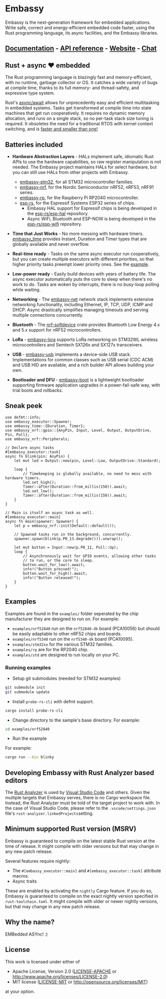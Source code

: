 # Embassy

Embassy is the next-generation framework for embedded applications. Write safe, correct and energy-efficient embedded code faster, using the Rust programming language, its async facilities, and the Embassy libraries.

## <a href="https://embassy.dev/dev/index.html">Documentation</a> - <a href="https://docs.embassy.dev/">API reference</a> - <a href="https://embassy.dev/">Website</a> - <a href="https://matrix.to/#/#embassy-rs:matrix.org">Chat</a>
## Rust + async ❤️ embedded

The Rust programming language is blazingly fast and memory-efficient, with no runtime, garbage collector or OS. It catches a wide variety of bugs at compile time, thanks to its full memory- and thread-safety, and expressive type system. 

Rust's <a href="https://rust-lang.github.io/async-book/">async/await</a> allows for unprecedently easy and efficient multitasking in embedded systems. Tasks get transformed at compile time into state machines that get run cooperatively. It requires no dynamic memory allocation, and runs on a single stack,  so no per-task stack size tuning is required. It obsoletes the need for a traditional RTOS with kernel context switching, and is <a href="https://tweedegolf.nl/en/blog/65/async-rust-vs-rtos-showdown">faster and smaller than one!</a>

## Batteries included

- **Hardware Abstraction Layers** - HALs implement safe, idiomatic Rust APIs to use the hardware capabilities, so raw register manipulation is not needed. The Embassy project maintains HALs for select hardware, but you can still use HALs from other projects with Embassy.
  - <a href="https://docs.embassy.dev/embassy-stm32/">embassy-stm32</a>, for all STM32 microcontroller families.
  - <a href="https://docs.embassy.dev/embassy-nrf/">embassy-nrf</a>, for the Nordic Semiconductor nRF52, nRF53, nRF91 series.
  - <a href="https://docs.embassy.dev/embassy-rp/">embassy-rp</a>, for the Raspberry Pi RP2040 microcontroller.
  - <a href="https://github.com/esp-rs">esp-rs</a>, for the Espressif Systems ESP32 series of chips.
    - Embassy HAL support for Espressif chips is being developed in the [esp-rs/esp-hal](https://github.com/esp-rs/esp-hal) repository.
    - Async WiFi, Bluetooth and ESP-NOW is being developed in the [esp-rs/esp-wifi](https://github.com/esp-rs/esp-wifi) repository.

- **Time that Just Works** - 
No more messing with hardware timers. <a href="https://docs.embassy.dev/embassy-time">embassy_time</a> provides Instant, Duration and Timer types that are globally available and never overflow.

- **Real-time ready** - 
Tasks on the same async executor run cooperatively, but you can create multiple executors with different priorities, so that higher priority tasks preempt lower priority ones. See the <a href="https://github.com/embassy-rs/embassy/blob/master/examples/nrf52840/src/bin/multiprio.rs">example</a>.

- **Low-power ready** - 
Easily build devices with years of battery life. The async executor automatically puts the core to sleep when there's no work to do. Tasks are woken by interrupts, there is no busy-loop polling while waiting.
 
- **Networking** - 
The <a href="https://docs.embassy.dev/embassy-net/">embassy-net</a> network stack implements extensive networking functionality, including Ethernet, IP, TCP, UDP, ICMP and DHCP. Async drastically simplifies managing timeouts and serving multiple connections concurrently.

- **Bluetooth** - 
The <a href="https://github.com/embassy-rs/nrf-softdevice">nrf-softdevice</a> crate provides Bluetooth Low Energy 4.x and 5.x support for nRF52 microcontrollers.

- **LoRa** - 
<a href="https://docs.embassy.dev/embassy-lora/">embassy-lora</a> supports LoRa networking on STM32WL wireless microcontrollers and Semtech SX126x and SX127x transceivers.

- **USB** - 
<a href="https://docs.embassy.dev/embassy-usb/">embassy-usb</a> implements a device-side USB stack. Implementations for common classes such as USB serial (CDC ACM) and USB HID are available, and a rich builder API allows building your own.

- **Bootloader and DFU** - 
<a href="https://github.com/embassy-rs/embassy/tree/master/embassy-boot">embassy-boot</a> is a lightweight bootloader supporting firmware application upgrades in a power-fail-safe way, with trial boots and rollbacks.


## Sneak peek

```rust,ignore
use defmt::info;
use embassy_executor::Spawner;
use embassy_time::{Duration, Timer};
use embassy_nrf::gpio::{AnyPin, Input, Level, Output, OutputDrive, Pin, Pull};
use embassy_nrf::Peripherals;

// Declare async tasks
#[embassy_executor::task]
async fn blink(pin: AnyPin) {
    let mut led = Output::new(pin, Level::Low, OutputDrive::Standard);

    loop {
        // Timekeeping is globally available, no need to mess with hardware timers.
        led.set_high();
        Timer::after(Duration::from_millis(150)).await;
        led.set_low();
        Timer::after(Duration::from_millis(150)).await;
    }
}

// Main is itself an async task as well.
#[embassy_executor::main]
async fn main(spawner: Spawner) {
    let p = embassy_nrf::init(Default::default());

    // Spawned tasks run in the background, concurrently.
    spawner.spawn(blink(p.P0_13.degrade())).unwrap();

    let mut button = Input::new(p.P0_11, Pull::Up);
    loop {
        // Asynchronously wait for GPIO events, allowing other tasks
        // to run, or the core to sleep.
        button.wait_for_low().await;
        info!("Button pressed!");
        button.wait_for_high().await;
        info!("Button released!");
    }
}
```

## Examples

Examples are found in the `examples/` folder seperated by the chip manufacturer they are designed to run on. For example:

*   `examples/nrf52840` run on the `nrf52840-dk` board (PCA10056) but should be easily adaptable to other nRF52 chips and boards.
*   `examples/nrf5340` run on the `nrf5340-dk` board (PCA10095).
*   `examples/stm32xx` for the various STM32 families.
*   `examples/rp` are for the RP2040 chip.
*   `examples/std` are designed to run locally on your PC.

### Running examples

- Setup git submodules (needed for STM32 examples)

```bash
git submodule init
git submodule update
```

- Install `probe-rs-cli` with defmt support.

```bash
cargo install probe-rs-cli
```

- Change directory to the sample's base directory. For example:

```bash
cd examples/nrf52840
```

- Run the example

For example:

```bash
cargo run --bin blinky
```

## Developing Embassy with Rust Analyzer based editors

The [Rust Analyzer](https://rust-analyzer.github.io/) is used by [Visual Studio Code](https://code.visualstudio.com/)
and others. Given the multiple targets that Embassy serves, there is no Cargo workspace file. Instead, the Rust Analyzer 
must be told of the target project to work with. In the case of Visual Studio Code, 
please refer to the `.vscode/settings.json` file's `rust-analyzer.linkedProjects`setting.

## Minimum supported Rust version (MSRV)

Embassy is guaranteed to compile on the latest stable Rust version at the time of release. It might compile with older versions but that may change in any new patch release.

Several features require nightly:

- The `#[embassy_executor::main]` and `#[embassy_executor::task]` attribute macros.
- Async traits

These are enabled by activating the `nightly` Cargo feature. If you do so, Embassy is guaranteed to compile on the exact nightly version specified in `rust-toolchain.toml`. It might compile with older or newer nightly versions, but that may change in any new patch release.

## Why the name?

EMBedded ASYnc! :)

## License

This work is licensed under either of

- Apache License, Version 2.0 ([LICENSE-APACHE](LICENSE-APACHE) or
  <http://www.apache.org/licenses/LICENSE-2.0>)
- MIT license ([LICENSE-MIT](LICENSE-MIT) or <http://opensource.org/licenses/MIT>)

at your option.

